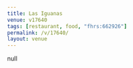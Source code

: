 ```yaml
---
title: Las Iguanas
venue: v17640
tags: [restaurant, food, "fhrs:662926"]
permalink: /v/17640/
layout: venue
---
```

null